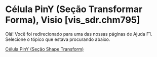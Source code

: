 
# Célula PinY (Seção Transformar Forma), Visio [vis_sdr.chm795]

Olá! Você foi redirecionado para uma das nossas páginas de Ajuda F1. Selecione o tópico que estava procurando abaixo.

[Célula PinY (Seção Shape Transform)](http://msdn.microsoft.com/library/98b86b9d-9cc0-1169-1c44-ef1505bf92fa%28Office.15%29.aspx)
